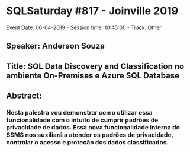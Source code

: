 # SQLSaturday #817 - Joinville 2019
Event Date: 06-04-2019 - Session time: 10:45:00 - Track: Other
## Speaker: Anderson Souza
## Title: SQL Data Discovery and Classification no ambiente On-Premises e Azure SQL Database
## Abstract:
### Nesta palestra vou demonstrar como utilizar essa funcionalidade com o intuito de cumprir padrões de privacidade de dados. Essa nova funcionalidade interna do SSMS nos auxiliará a atender os padrões de privacidade, controlar o acesso e proteção dos dados classificados.
